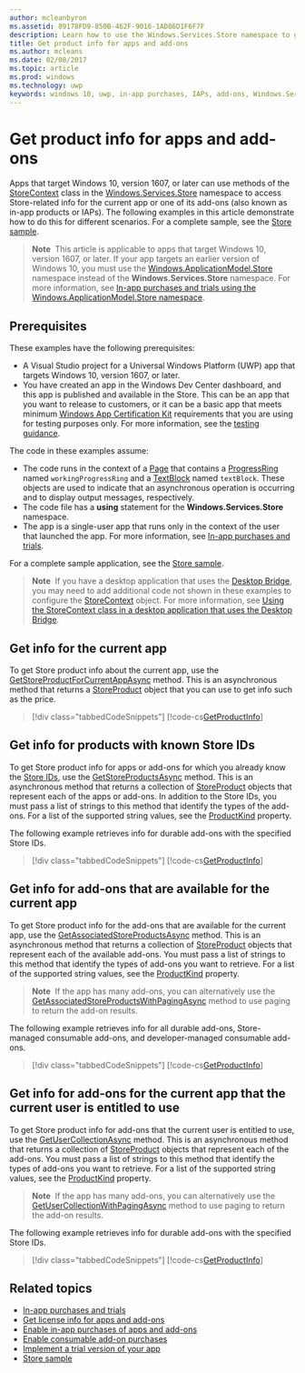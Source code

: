 ---author: mcleanbyronms.assetid: 89178FD9-850B-462F-9016-1AD86D1F6F7Fdescription: Learn how to use the Windows.Services.Store namespace to get Store-related product info for the current app or one of its add-ons.title: Get product info for apps and add-onsms.author: mcleansms.date: 02/08/2017ms.topic: articlems.prod: windowsms.technology: uwpkeywords: windows 10, uwp, in-app purchases, IAPs, add-ons, Windows.Services.Store---# Get product info for apps and add-onsApps that target Windows 10, version 1607, or later can use methods of the [StoreContext](https://msdn.microsoft.com/library/windows/apps/windows.services.store.storecontext.aspx) class in the [Windows.Services.Store](https://msdn.microsoft.com/library/windows/apps/windows.services.store.aspx) namespace to access Store-related info for the current app or one of its add-ons (also known as in-app products or IAPs). The following examples in this article demonstrate how to do this for different scenarios. For a complete sample, see the [Store sample](https://github.com/Microsoft/Windows-universal-samples/tree/master/Samples/Store).>**Note**&nbsp;&nbsp;This article is applicable to apps that target Windows 10, version 1607, or later. If your app targets an earlier version of Windows 10, you must use the [Windows.ApplicationModel.Store](https://msdn.microsoft.com/library/windows/apps/windows.applicationmodel.store.aspx) namespace instead of the **Windows.Services.Store** namespace. For more information, see [In-app purchases and trials using the Windows.ApplicationModel.Store namespace](in-app-purchases-and-trials-using-the-windows-applicationmodel-store-namespace.md).## PrerequisitesThese examples have the following prerequisites:* A Visual Studio project for a Universal Windows Platform (UWP) app that targets Windows 10, version 1607, or later.* You have created an app in the Windows Dev Center dashboard, and this app is published and available in the Store. This can be an app that you want to release to customers, or it can be a basic app that meets minimum [Windows App Certification Kit](https://developer.microsoft.com/windows/develop/app-certification-kit) requirements that you are using for testing purposes only. For more information, see the [testing guidance](in-app-purchases-and-trials.md#testing).The code in these examples assume:* The code runs in the context of a [Page](https://msdn.microsoft.com/library/windows/apps/windows.ui.xaml.controls.page.aspx) that contains a [ProgressRing](https://msdn.microsoft.com/library/windows/apps/windows.ui.xaml.controls.progressring.aspx) named ```workingProgressRing``` and a [TextBlock](https://msdn.microsoft.com/library/windows/apps/windows.ui.xaml.controls.textblock.aspx) named ```textBlock```. These objects are used to indicate that an asynchronous operation is occurring and to display output messages, respectively.* The code file has a **using** statement for the **Windows.Services.Store** namespace.* The app is a single-user app that runs only in the context of the user that launched the app. For more information, see [In-app purchases and trials](in-app-purchases-and-trials.md#api_intro).For a complete sample application, see the [Store sample](https://github.com/Microsoft/Windows-universal-samples/tree/master/Samples/Store).>**Note**&nbsp;&nbsp;If you have a desktop application that uses the [Desktop Bridge](https://developer.microsoft.com/windows/bridges/desktop), you may need to add additional code not shown in these examples to configure the [StoreContext](https://msdn.microsoft.com/library/windows/apps/windows.services.store.storecontext.aspx) object. For more information, see [Using the StoreContext class in a desktop application that uses the Desktop Bridge](in-app-purchases-and-trials.md#desktop).## Get info for the current appTo get Store product info about the current app, use the [GetStoreProductForCurrentAppAsync](https://msdn.microsoft.com/library/windows/apps/windows.services.store.storecontext.getstoreproductforcurrentappasync.aspx) method. This is an asynchronous method that returns a [StoreProduct](https://msdn.microsoft.com/library/windows/apps/windows.services.store.storeproduct.aspx) object that you can use to get info such as the price.> [!div class="tabbedCodeSnippets"][!code-cs[GetProductInfo](./code/InAppPurchasesAndLicenses_RS1/cs/GetAppInfoPage.xaml.cs#GetAppInfo)]## Get info for products with known Store IDsTo get Store product info for apps or add-ons for which you already know the [Store IDs](in-app-purchases-and-trials.md#store_ids), use the [GetStoreProductsAsync](https://msdn.microsoft.com/library/windows/apps/mt706579.aspx) method. This is an asynchronous method that returns a collection of  [StoreProduct](https://msdn.microsoft.com/library/windows/apps/windows.services.store.storeproduct.aspx) objects that represent each of the apps or add-ons. In addition to the Store IDs, you must pass a list of strings to this method that identify the types of the add-ons. For a list of the supported string values, see the [ProductKind](https://msdn.microsoft.com/library/windows/apps/windows.services.store.storeproduct.productkind.aspx) property.The following example retrieves info for durable add-ons with the specified Store IDs.> [!div class="tabbedCodeSnippets"][!code-cs[GetProductInfo](./code/InAppPurchasesAndLicenses_RS1/cs/GetProductInfoPage.xaml.cs#GetProductInfo)]## Get info for add-ons that are available for the current appTo get Store product info for the add-ons that are available for the current app, use the [GetAssociatedStoreProductsAsync](https://msdn.microsoft.com/library/windows/apps/mt706571.aspx) method. This is an asynchronous method that returns a collection of  [StoreProduct](https://msdn.microsoft.com/library/windows/apps/windows.services.store.storeproduct.aspx) objects that represent each of the available add-ons. You must pass a list of strings to this method that identify the types of add-ons you want to retrieve. For a list of the supported string values, see the [ProductKind](https://msdn.microsoft.com/library/windows/apps/windows.services.store.storeproduct.productkind.aspx) property.>**Note**&nbsp;&nbsp;If the app has many add-ons, you can alternatively use the [GetAssociatedStoreProductsWithPagingAsync](https://msdn.microsoft.com/library/windows/apps/mt706572.aspx) method to use paging to return the add-on results.The following example retrieves info for all durable add-ons, Store-managed consumable add-ons, and developer-managed consumable add-ons.> [!div class="tabbedCodeSnippets"][!code-cs[GetProductInfo](./code/InAppPurchasesAndLicenses_RS1/cs/GetAddOnInfoPage.xaml.cs#GetAddOnInfo)]## Get info for add-ons for the current app that the current user is entitled to useTo get Store product info for add-ons that the current user is entitled to use, use the [GetUserCollectionAsync](https://msdn.microsoft.com/library/windows/apps/mt706580.aspx) method. This is an asynchronous method that returns a collection of  [StoreProduct](https://msdn.microsoft.com/library/windows/apps/windows.services.store.storeproduct.aspx) objects that represent each of the add-ons. You must pass a list of strings to this method that identify the types of add-ons you want to retrieve. For a list of the supported string values, see the [ProductKind](https://msdn.microsoft.com/library/windows/apps/windows.services.store.storeproduct.productkind.aspx) property.>**Note**&nbsp;&nbsp;If the app has many add-ons, you can alternatively use the [GetUserCollectionWithPagingAsync](https://msdn.microsoft.com/library/windows/apps/mt706581.aspx) method to use paging to return the add-on results.The following example retrieves info for durable add-ons with the specified Store IDs.> [!div class="tabbedCodeSnippets"][!code-cs[GetProductInfo](./code/InAppPurchasesAndLicenses_RS1/cs/GetUserCollectionPage.xaml.cs#GetUserCollection)]## Related topics* [In-app purchases and trials](in-app-purchases-and-trials.md)* [Get license info for apps and add-ons](get-license-info-for-apps-and-add-ons.md)* [Enable in-app purchases of apps and add-ons](enable-in-app-purchases-of-apps-and-add-ons.md)* [Enable consumable add-on purchases](enable-consumable-add-on-purchases.md)* [Implement a trial version of your app](implement-a-trial-version-of-your-app.md)* [Store sample](https://github.com/Microsoft/Windows-universal-samples/tree/master/Samples/Store)